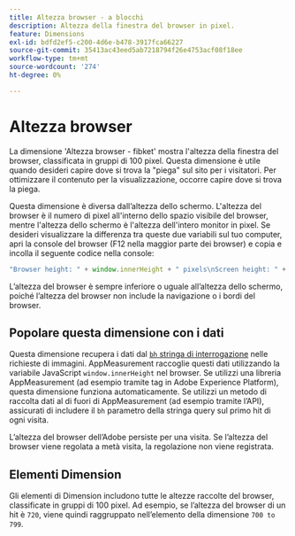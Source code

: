 ```yaml
---
title: Altezza browser - a blocchi
description: Altezza della finestra del browser in pixel.
feature: Dimensions
exl-id: bdfd2ef5-c200-4d6e-b478-3917fca66227
source-git-commit: 35413ac43eed5ab7218794f26e4753acf08f18ee
workflow-type: tm+mt
source-wordcount: '274'
ht-degree: 0%

---
```


# Altezza browser

La dimensione &#39;Altezza browser - fibket&#39; mostra l&#39;altezza della finestra del browser, classificata in gruppi di 100 pixel. Questa dimensione è utile quando desideri capire dove si trova la &quot;piega&quot; sul sito per i visitatori. Per ottimizzare il contenuto per la visualizzazione, occorre capire dove si trova la piega.

Questa dimensione è diversa dall’altezza dello schermo. L&#39;altezza del browser è il numero di pixel all&#39;interno dello spazio visibile del browser, mentre l&#39;altezza dello schermo è l&#39;altezza dell&#39;intero monitor in pixel. Se desideri visualizzare la differenza tra queste due variabili sul tuo computer, apri la console del browser (F12 nella maggior parte dei browser) e copia e incolla il seguente codice nella console:

```javascript
"Browser height: " + window.innerHeight + " pixels\nScreen height: " + screen.height + " pixels";
```

L’altezza del browser è sempre inferiore o uguale all’altezza dello schermo, poiché l’altezza del browser non include la navigazione o i bordi del browser.

## Popolare questa dimensione con i dati

Questa dimensione recupera i dati dal [`bh` stringa di interrogazione](/help/implement/validate/query-parameters.md) nelle richieste di immagini. AppMeasurement raccoglie questi dati utilizzando la variabile JavaScript `window.innerHeight` nel browser. Se utilizzi una libreria AppMeasurement (ad esempio tramite tag in Adobe Experience Platform), questa dimensione funziona automaticamente. Se utilizzi un metodo di raccolta dati al di fuori di AppMeasurement (ad esempio tramite l’API), assicurati di includere il `bh` parametro della stringa query sul primo hit di ogni visita.

L’altezza del browser dell’Adobe persiste per una visita. Se l’altezza del browser viene regolata a metà visita, la regolazione non viene registrata.

## Elementi Dimension

Gli elementi di Dimension includono tutte le altezze raccolte del browser, classificate in gruppi di 100 pixel. Ad esempio, se l’altezza del browser di un hit è `720`, viene quindi raggruppato nell’elemento della dimensione `700 to 799`.
